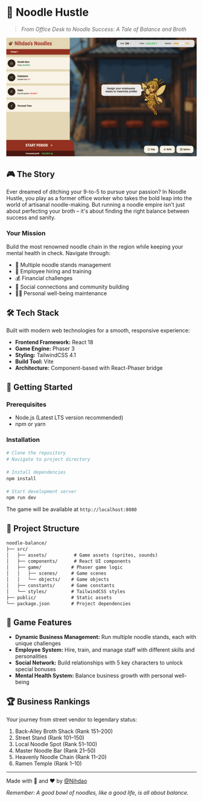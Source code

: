 # 🍜 Noodle Hustle

> _From Office Desk to Noodle Success: A Tale of Balance and Broth_

![Noodle Hustle Game](screenshot.png)

## 🎮 The Story

Ever dreamed of ditching your 9-to-5 to pursue your passion? In Noodle Hustle, you play as a former office worker who takes the bold leap into the world of artisanal noodle-making. But running a noodle empire isn't just about perfecting your broth – it's about finding the right balance between success and sanity.

### Your Mission

Build the most renowned noodle chain in the region while keeping your mental health in check. Navigate through:

-   🏪 Multiple noodle stands management
-   👥 Employee hiring and training
-   💰 Financial challenges
-   🤝 Social connections and community building
-   🧘‍♂️ Personal well-being maintenance

## 🛠 Tech Stack

Built with modern web technologies for a smooth, responsive experience:

-   **Frontend Framework:** React 18
-   **Game Engine:** Phaser 3
-   **Styling:** TailwindCSS 4.1
-   **Build Tool:** Vite
-   **Architecture:** Component-based with React-Phaser bridge

## 🚀 Getting Started

### Prerequisites

-   Node.js (Latest LTS version recommended)
-   npm or yarn

### Installation

```bash
# Clone the repository
# Navigate to project directory

# Install dependencies
npm install

# Start development server
npm run dev
```

The game will be available at `http://localhost:8080`

## 📁 Project Structure

```
noodle-balance/
├── src/
│   ├── assets/          # Game assets (sprites, sounds)
│   ├── components/      # React UI components
│   ├── game/           # Phaser game logic
│   │   ├── scenes/     # Game scenes
│   │   └── objects/    # Game objects
│   ├── constants/      # Game constants
│   └── styles/         # TailwindCSS styles
├── public/             # Static assets
└── package.json        # Project dependencies
```

## 🎯 Game Features

-   **Dynamic Business Management:** Run multiple noodle stands, each with unique challenges
-   **Employee System:** Hire, train, and manage staff with different skills and personalities
-   **Social Network:** Build relationships with 5 key characters to unlock special bonuses
-   **Mental Health System:** Balance business growth with personal well-being

## 🏆 Business Rankings

Your journey from street vendor to legendary status:

1. Back-Alley Broth Shack (Rank 151–200)
2. Street Stand (Rank 101–150)
3. Local Noodle Spot (Rank 51–100)
4. Master Noodle Bar (Rank 21–50)
5. Heavenly Noodle Chain (Rank 11–20)
6. Ramen Temple (Rank 1–10)

---

Made with 🍜 and ❤️ by [@Nihdao](https://x.com/nihdao)

_Remember: A good bowl of noodles, like a good life, is all about balance._

